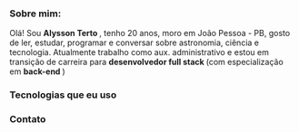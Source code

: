 <h3> Sobre mim: </h3>
<p> Olá! Sou <b> Alysson Terto </b>, tenho 20 anos, moro em João Pessoa - PB, gosto de ler, estudar, programar e conversar sobre astronomia, ciência e tecnologia. Atualmente trabalho como aux. administrativo e estou em transição de carreira para <b> desenvolvedor full stack </b> (com especialização em <b> back-end </b>) </p>

<h3> Tecnologias que eu uso </h3>


<h3> Contato </h3>
